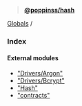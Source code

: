 > **[@poppinss/hash](README.md)**

[Globals](README.md) /

### Index

#### External modules

* ["Drivers/Argon"](modules/_drivers_argon_.md)
* ["Drivers/Bcrypt"](modules/_drivers_bcrypt_.md)
* ["Hash"](modules/_hash_.md)
* ["contracts"](modules/_contracts_.md)